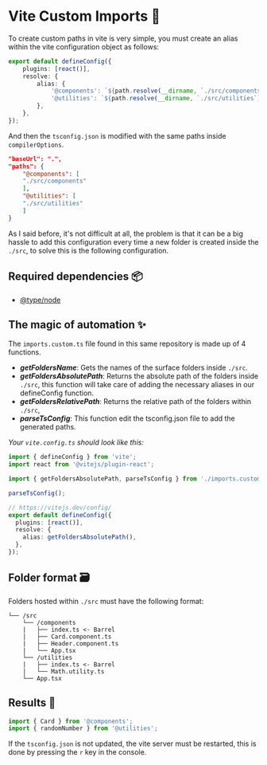 # Vite Custom Imports 📂

To create custom paths in vite is very simple, you must create an alias within the vite configuration object as follows:

```ts
export default defineConfig({
    plugins: [react()],
    resolve: {
        alias: {
            '@components': `${path.resolve(__dirname, `./src/components`)}`,
            '@utilities': `${path.resolve(__dirname, `./src/utilities`)}`,
        },
    },
});
```

And then the `tsconfig.json` is modified with the same paths inside `compilerOptions`.

```json
"baseUrl": ".",
"paths": {
    "@components": [
    "./src/components"
    ],
    "@utilities": [
    "./src/utilities"
    ]
}
```

As I said before, it's not difficult at all, the problem is that it can be a big hassle to add this configuration every time a new folder is created inside the `./src`, to solve this is the following configuration.

## Required dependencies 📦
- [@type/node](https://www.npmjs.com/package/@types/node)

## The magic of automation ✨
The `imports.custom.ts` file found in this same repository is made up of 4 functions.

- **_getFoldersName_**: Gets the names of the surface folders inside `./src`.
- **_getFoldersAbsolutePath_**: Returns the absolute path of the folders inside `./src`, this function will take care of adding the necessary aliases in our defineConfig function.
- **_getFoldersRelativePath_**: Returns the relative path of the folders within `./src`, 
- **_parseTsConfig_**: This function edit the tsconfig.json file to add the generated paths.

_Your `vite.config.ts` should look like this:_

```ts
import { defineConfig } from 'vite';
import react from '@vitejs/plugin-react';

import { getFoldersAbsolutePath, parseTsConfig } from './imports.custom';

parseTsConfig();

// https://vitejs.dev/config/
export default defineConfig({
  plugins: [react()],
  resolve: {
    alias: getFoldersAbsolutePath(),
  },
});

```

## Folder format 🗃️
Folders hosted within `./src` must have the following format:
```
└── /src
    └── /components
    |   ├── index.ts <- Barrel
    |   ├── Card.component.ts
    |   ├── Header.component.ts
    |   └── App.tsx
    └── /utilities
    |   ├── index.ts <- Barrel
    |   └── Math.utility.ts
    └── App.tsx
```

## Results 🚀

```ts
import { Card } from '@components';
import { randomNumber } from '@utilities';
```

If the `tsconfig.json` is not updated, the vite server must be restarted, this is done by pressing the `r` key in the console.